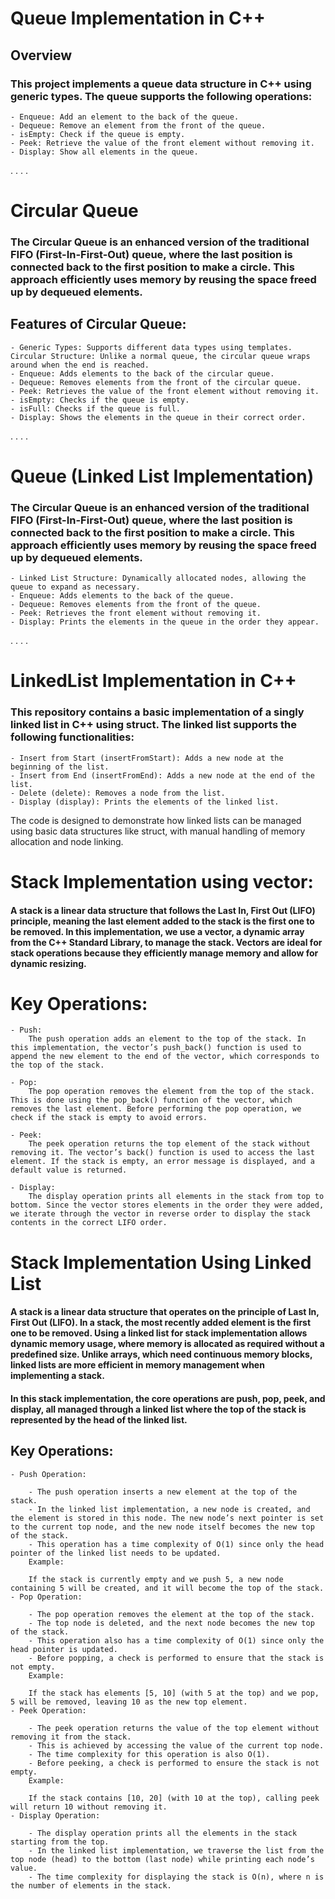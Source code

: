 # Queue Implementation in C++
## Overview
### This project implements a queue data structure in C++ using generic    types. The queue supports the following operations:

    - Enqueue: Add an element to the back of the queue.
    - Dequeue: Remove an element from the front of the queue.
    - isEmpty: Check if the queue is empty.
    - Peek: Retrieve the value of the front element without removing it.
    - Display: Show all elements in the queue.
.
.
.
.

# Circular Queue
### The Circular Queue is an enhanced version of the traditional FIFO (First-In-First-Out) queue, where the last position is connected back to the first position to make a circle. This approach efficiently uses memory by reusing the space freed up by dequeued elements.

## Features of Circular Queue:
    - Generic Types: Supports different data types using templates.
    Circular Structure: Unlike a normal queue, the circular queue wraps around when the end is reached.
    - Enqueue: Adds elements to the back of the circular queue.
    - Dequeue: Removes elements from the front of the circular queue.
    - Peek: Retrieves the value of the front element without removing it.
    - isEmpty: Checks if the queue is empty.
    - isFull: Checks if the queue is full.
    - Display: Shows the elements in the queue in their correct order.
.
.
.
.
# Queue (Linked List Implementation)
### The Circular Queue is an enhanced version of the traditional FIFO (First-In-First-Out) queue, where the last position is connected back to the first position to make a circle. This approach efficiently uses memory by reusing the space freed up by dequeued elements.
    - Linked List Structure: Dynamically allocated nodes, allowing the queue to expand as necessary.
    - Enqueue: Adds elements to the back of the queue.
    - Dequeue: Removes elements from the front of the queue.
    - Peek: Retrieves the front element without removing it.
    - Display: Prints the elements in the queue in the order they appear.
.
.
.
.
# LinkedList Implementation in C++
### This repository contains a basic implementation of a singly linked list in C++ using struct. The linked list supports the following functionalities:

    - Insert from Start (insertFromStart): Adds a new node at the beginning of the list.
    - Insert from End (insertFromEnd): Adds a new node at the end of the list.
    - Delete (delete): Removes a node from the list.
    - Display (display): Prints the elements of the linked list.
    
The code is designed to demonstrate how linked lists can be managed using basic data structures like struct, with manual handling of memory allocation and node linking.
# Stack Implementation using vector:
#### A stack is a linear data structure that follows the Last In, First Out (LIFO) principle, meaning the last element added to the stack is the first one to be removed. In this implementation, we use a vector, a dynamic array from the C++ Standard Library, to manage the stack. Vectors are ideal for stack operations because they efficiently manage memory and allow for dynamic resizing.

# Key Operations:
    - Push:
        The push operation adds an element to the top of the stack. In this implementation, the vector’s push_back() function is used to append the new element to the end of the vector, which corresponds to the top of the stack.

    - Pop:
        The pop operation removes the element from the top of the stack. This is done using the pop_back() function of the vector, which removes the last element. Before performing the pop operation, we check if the stack is empty to avoid errors.

    - Peek:
        The peek operation returns the top element of the stack without removing it. The vector’s back() function is used to access the last element. If the stack is empty, an error message is displayed, and a default value is returned.

    - Display:
        The display operation prints all elements in the stack from top to bottom. Since the vector stores elements in the order they were added, we iterate through the vector in reverse order to display the stack contents in the correct LIFO order.

# Stack Implementation Using Linked List
#### A stack is a linear data structure that operates on the principle of Last In, First Out (LIFO). In a stack, the most recently added element is the first one to be removed. Using a linked list for stack implementation allows dynamic memory usage, where memory is allocated as required without a predefined size. Unlike arrays, which need continuous memory blocks, linked lists are more efficient in memory management when implementing a stack.

#### In this stack implementation, the core operations are push, pop, peek, and display, all managed through a linked list where the top of the stack is represented by the head of the linked list.

## Key Operations:
    - Push Operation:

        - The push operation inserts a new element at the top of the stack.
        - In the linked list implementation, a new node is created, and the element is stored in this node. The new node’s next pointer is set to the current top node, and the new node itself becomes the new top of the stack.
        - This operation has a time complexity of O(1) since only the head pointer of the linked list needs to be updated.
        Example:

        If the stack is currently empty and we push 5, a new node containing 5 will be created, and it will become the top of the stack.
    - Pop Operation:

        - The pop operation removes the element at the top of the stack.
        - The top node is deleted, and the next node becomes the new top of the stack.
        - This operation also has a time complexity of O(1) since only the head pointer is updated.
        - Before popping, a check is performed to ensure that the stack is not empty.
        Example:

        If the stack has elements [5, 10] (with 5 at the top) and we pop, 5 will be removed, leaving 10 as the new top element.
    - Peek Operation:

        - The peek operation returns the value of the top element without removing it from the stack.
        - This is achieved by accessing the value of the current top node.
        - The time complexity for this operation is also O(1).
        - Before peeking, a check is performed to ensure the stack is not empty.
        Example:

        If the stack contains [10, 20] (with 10 at the top), calling peek will return 10 without removing it.
    - Display Operation:

        - The display operation prints all the elements in the stack starting from the top.
        - In the linked list implementation, we traverse the list from the top node (head) to the bottom (last node) while printing each node’s value.
        - The time complexity for displaying the stack is O(n), where n is the number of elements in the stack.
